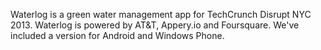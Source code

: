 Waterlog is a green water management app for TechCrunch Disrupt NYC 2013. Waterlog is powered by AT&T, Appery.io and Foursquare. We've included a version for Android and Windows Phone.